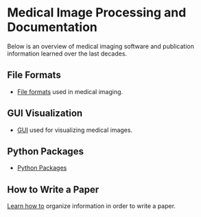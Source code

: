 # Medical Image Processing and Documentation

Below is an overview of medical imaging software and publication information learned over the last decades.


## File Formats
* [File formats](file-formats/README.md) used in medical imaging.


## GUI Visualization
* [GUI](gui-packages/README.md) used for visualizing medical images.

## Python Packages
* [Python Packages](python-packages/README.md)


## How to Write a Paper

[Learn how to](write-paper/README.md) organize information in order to write a paper.


